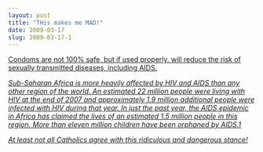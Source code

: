 ```yaml
---
layout: post
title: "THis makes me MAD!"
date: 2009-03-17
slug: 2009-03-17-1
---
```


 [Condoms are not 100% safe, but if used properly, will reduce the risk of sexually transmitted diseases, including AIDS.](http://www.fda.gov/oashi/aids/condom.html) 

<i/> [Sub-Saharan Africa is more heavily affected by HIV and AIDS than any other region of the world. An estimated 22 million people were living with HIV at the end of 2007 and approximately 1.9 million additional people were infected with HIV during that year. In just the past year, the AIDS epidemic in Africa has claimed the lives of an estimated 1.5 million people in this region. More than eleven million children have been orphaned by AIDS.1](http://www.avert.org/aafrica.htm) 

 [At least not all Catholics agree with this ridiculous and dangerous stance! ](http://www.condoms4life.org/facts/CondomsAndAIDS.htm) 
